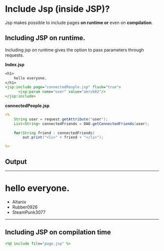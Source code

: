 # Include Jsp (inside JSP)?

Jsp makes possible to include pages **on runtime or** even on **compilation**.



## Including JSP on runtime.

Including jsp on runtime gives the option to pass parameters through requests.



**Index.jsp**

```jsp
<h1>
    hello everyone.
</h1>
<jsp:include page="connectedPeople.jsp" flush="true">
      <jsp:param name="user" value="akrck02"/>
</jsp:include>
```



**connectedPeople.jsp**

```jsp
<%
	String user = request.getAttribute('user');
	List<String> connectedFriends = DAO.getConnectedFriends(user);
	
	for(String friend : connectedFriends)
        out.print("<li>" + friend + "</li>");

%>
```



## Output

<hr>

<h1>hello everyone.</h1>

- Altanix
- Rubber0926
- SteamPunk3077

<hr>

## Including JSP on compilation time

```jsp
<%@ include file="page.jsp" %>
```



